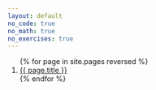 ```yaml
---
layout: default
no_code: true
no_math: true
no_exercises: true
---
```


<ol>
{% for page in site.pages reversed %}
<li value="{{ page.lesson }}">
  <a href="{{ site.baseurl }}{{ page.url }}">
    {{ page.title }}
  </a>
</li>
{% endfor %}
</ol>

